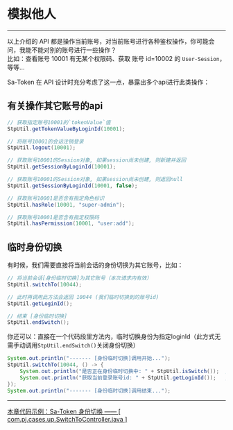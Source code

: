 # 模拟他人
--- 


以上介绍的 API 都是操作当前账号，对当前账号进行各种鉴权操作，你可能会问，我能不能对别的账号进行一些操作？<br>
比如：查看账号 10001 有无某个权限码、获取 账号 id=10002 的 `User-Session`，等等...

Sa-Token 在 API 设计时充分考虑了这一点，暴露出多个api进行此类操作：


## 有关操作其它账号的api

``` java
// 获取指定账号10001的`tokenValue`值 
StpUtil.getTokenValueByLoginId(10001);

// 将账号10001的会话注销登录
StpUtil.logout(10001);

// 获取账号10001的Session对象, 如果session尚未创建, 则新建并返回
StpUtil.getSessionByLoginId(10001);

// 获取账号10001的Session对象, 如果session尚未创建, 则返回null 
StpUtil.getSessionByLoginId(10001, false);

// 获取账号10001是否含有指定角色标识 
StpUtil.hasRole(10001, "super-admin");

// 获取账号10001是否含有指定权限码
StpUtil.hasPermission(10001, "user:add");
```



## 临时身份切换

有时候，我们需要直接将当前会话的身份切换为其它账号，比如：
``` java
// 将当前会话[身份临时切换]为其它账号（本次请求内有效）
StpUtil.switchTo(10044);

// 此时再调用此方法会返回 10044 (我们临时切换到的账号id)
StpUtil.getLoginId();

// 结束 [身份临时切换]
StpUtil.endSwitch();
```

你还可以：直接在一个代码段里方法内，临时切换身份为指定loginId（此方式无需手动调用`StpUtil.endSwitch()`关闭身份切换）
``` java
System.out.println("------- [身份临时切换]调用开始...");
StpUtil.switchTo(10044, () -> {
	System.out.println("是否正在身份临时切换中: " + StpUtil.isSwitch());  // 输出 true
	System.out.println("获取当前登录账号id: " + StpUtil.getLoginId());   // 输出 10044
});
System.out.println("------- [身份临时切换]调用结束...");
```



--- 

<a class="case-btn" href="https://gitee.com/dromara/sa-token/blob/master/sa-token-demo/sa-token-demo-case/src/main/java/com/pj/cases/up/SwitchToController.java"
	target="_blank">
	本章代码示例：Sa-Token 身份切换 —— [ com.pj.cases.up.SwitchToController.java ]
</a>
